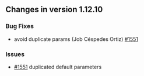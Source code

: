 
## Changes in version 1.12.10

### Bug Fixes

* avoid duplicate params (Job Céspedes Ortiz) [#1551](https://github.com/jenkins-x/lighthouse/issues/1551) 

### Issues

* [#1551](https://github.com/jenkins-x/lighthouse/issues/1551) duplicated default parameters 
